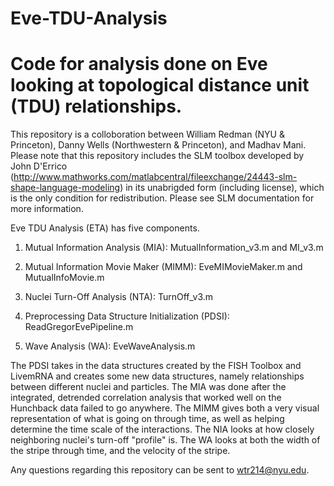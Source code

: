 # Eve-TDU-Analysis
# Code for analysis done on Eve looking at topological distance unit (TDU) relationships. 

This repository is a colloboration between William Redman (NYU & Princeton), Danny Wells (Northwestern & Princeton), and Madhav Mani.
Please note that this repository includes the SLM toolbox developed by John D'Errico (http://www.mathworks.com/matlabcentral/fileexchange/24443-slm-shape-language-modeling)
in its unabrigded form (including license), which is the only condition for redistribution. Please see SLM documentation for more information.

Eve TDU Analysis (ETA) has five components.

1) Mutual Information Analysis (MIA): MutualInformation_v3.m and MI_v3.m

2) Mutual Information Movie Maker (MIMM): EveMIMovieMaker.m and MutualInfoMovie.m

3) Nuclei Turn-Off Analysis (NTA): TurnOff_v3.m

4) Preprocessing Data Structure Initialization (PDSI): ReadGregorEvePipeline.m

5) Wave Analysis (WA): EveWaveAnalysis.m

The PDSI takes in the data structures created by the FISH Toolbox and LivemRNA and creates some new data structures, namely relationships between different nuclei and particles.
The MIA was done after the integrated, detrended correlation analysis that worked well on the Hunchback data failed to go anywhere.
The MIMM gives both a very visual representation of what is going on through time, as well as helping determine the time scale of the interactions.
The NIA looks at how closely neighboring nuclei's turn-off "profile" is.
The WA looks at both the width of the stripe through time, and the velocity of the stripe. 

Any questions regarding this repository can be sent to wtr214@nyu.edu. 


